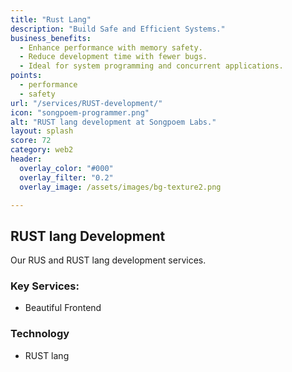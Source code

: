 ```yaml
---
title: "Rust Lang"
description: "Build Safe and Efficient Systems."
business_benefits:
  - Enhance performance with memory safety.
  - Reduce development time with fewer bugs.
  - Ideal for system programming and concurrent applications.
points:
  - performance
  - safety
url: "/services/RUST-development/"
icon: "songpoem-programmer.png"
alt: "RUST lang development at Songpoem Labs."
layout: splash
score: 72
category: web2
header:
  overlay_color: "#000"
  overlay_filter: "0.2"
  overlay_image: /assets/images/bg-texture2.png

---
```

## RUST lang Development

Our RUS and RUST lang development services.

### Key Services:
- Beautiful Frontend

### Technology
- RUST lang
